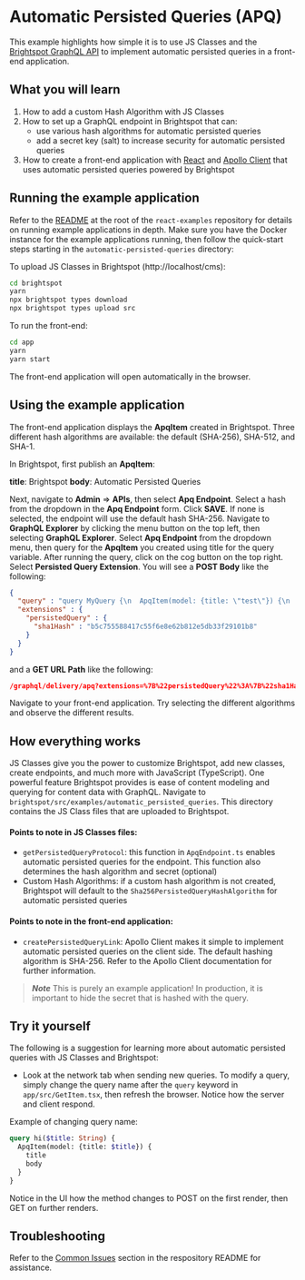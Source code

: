 # Automatic Persisted Queries (APQ)
This example highlights how simple it is to use JS Classes and the [Brightspot GraphQL API](https://www.brightspot.com/documentation/brightspot-cms-developer-guide/latest/graphql-api) to implement automatic persisted queries in a front-end application.

## What you will learn
1. How to add a custom Hash Algorithm with JS Classes
2. How to set up a GraphQL endpoint in Brightspot that can:
    - use various hash algorithms for automatic persisted queries
    - add a secret key (salt) to increase security for automatic persisted queries
3. How to create a front-end application with [React](https://reactjs.org/) and [Apollo Client](https://www.apollographql.com/docs/react/) that uses automatic persisted queries powered by Brightspot

## Running the example application
Refer to the [README](/README.md) at the root of the `react-examples` repository for details on running example applications in depth. Make sure you have the Docker instance for the example applications running, then follow the quick-start steps starting in the `automatic-persisted-queries` directory:

To upload JS Classes in Brightspot (http://localhost/cms):

```sh
cd brightspot
yarn
npx brightspot types download
npx brightspot types upload src

```

To run the front-end:

```sh
cd app
yarn
yarn start
```

The front-end application will open automatically in the browser.

## Using the example application
The front-end application displays the **ApqItem** created in Brightspot. Three different hash algorithms are available: the default (SHA-256), SHA-512, and SHA-1.

In Brightspot, first publish an **ApqItem**:

**title**: Brightspot
**body**: Automatic Persisted Queries

Next, navigate to **Admin** => **APIs**, then select **Apq Endpoint**. Select a hash from the dropdown in the **Apq Endpoint** form. Click **SAVE**. If none is selected, the endpoint will use the default hash SHA-256. Navigate to **GraphQL Explorer** by clicking the menu button on the top left, then selecting **GraphQL Explorer**. Select **Apq Endpoint** from the dropdown menu, then query for the **ApqItem** you created using title for the query variable. After running the query, click on the cog button on the top right. Select **Persisted Query Extension**. You will see a **POST Body** like the following:

```json
{
  "query" : "query MyQuery {\n  ApqItem(model: {title: \"test\"}) {\n    body\n    title\n  }\n}",
  "extensions" : {
    "persistedQuery" : {
      "sha1Hash" : "b5c755588417c55f6e8e62b812e5db33f29101b8"
    }
  }
}
```
and a **GET URL Path** like the following:

```json
/graphql/delivery/apq?extensions=%7B%22persistedQuery%22%3A%7B%22sha1Hash%22%3A%22b5c755588417c55f6e8e62b812e5db33f29101b8%22%7D%7D
```

Navigate to your front-end application. Try selecting the different algorithms and observe the different results. 

## How everything works
JS Classes give you the power to customize Brightspot, add new classes, create endpoints, and much more with JavaScript (TypeScript). One powerful feature Brightspot provides is ease of content modeling and querying for content data with GraphQL.
Navigate to `brightspot/src/examples/automatic_persisted_queries`. This directory contains the JS Class files that are uploaded to Brightspot.

#### Points to note in JS Classes files:
- `getPersistedQueryProtocol`: this function in `ApqEndpoint.ts` enables automatic persisted queries for the endpoint. This function also determines the hash algorithm and secret (optional) 
- Custom Hash Algorithms: if a custom hash algorithm is not created, Brightspot will default to the `Sha256PersistedQueryHashAlgorithm` for automatic persisted queries 

#### Points to note in the front-end application:
- `createPersistedQueryLink`: Apollo Client makes it simple to implement automatic persisted queries on the client side. The default hashing algorithm is SHA-256. Refer to the Apollo Client documentation for further information. 

> **_Note_** This is purely an example application! In production, it is important to hide the secret that is hashed with the query.
 
## Try it yourself
The following is a suggestion for learning more about automatic persisted queries with JS Classes and Brightspot:

- Look at the network tab when sending new queries. To modify a query, simply change the query name after the `query` keyword in `app/src/GetItem.tsx`, then refresh the browser. Notice how the server and client respond. 

Example of changing query name:

```graphql
query hi($title: String) {
  ApqItem(model: {title: $title}) {
    title
    body
  }
}
```

Notice in the UI how the method changes to POST on the first render, then GET on further renders.

## Troubleshooting
Refer to the [Common Issues](/README.md) section in the respository README for assistance.